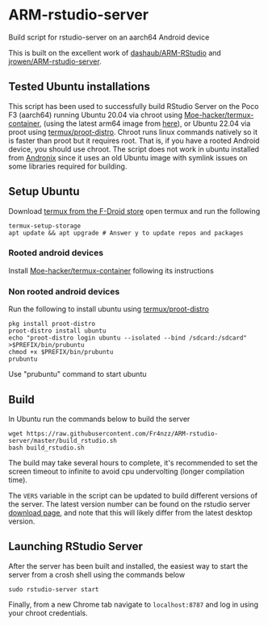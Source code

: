 # ARM-rstudio-server
Build script for rstudio-server on an aarch64 Android device

This is built on the excellent work of [dashaub/ARM-RStudio](https://github.com/dashaub/ARM-RStudio) and [jrowen/ARM-rstudio-server](https://github.com/jrowen/ARM-rstudio-server).

## Tested Ubuntu installations
This script has been used to successfully build RStudio Server on the Poco F3 (aarch64) running Ubuntu 20.04 via chroot using [Moe-hacker/termux-container](https://github.com/Moe-hacker/termux-container), (using the latest arm64 image from [here](http://cdimage.ubuntu.com/ubuntu-base/releases/20.04/release/)), or Ubuntu 22.04 via proot using [termux/proot-distro](https://github.com/termux/proot-distro).
Chroot runs linux commands natively so it is faster than proot but it requires root. That is, if you have a rooted Android device, you should use chroot.
The script does not work in ubuntu installed from [Andronix](https://github.com/AndronixApp/AndronixOrigin) since it uses an old Ubuntu image with symlink issues on some libraries required for building.

## Setup Ubuntu
Download [termux from the F-Droid store](https://f-droid.org/en/packages/com.termux/) open termux and run the following
```
termux-setup-storage
apt update && apt upgrade # Answer y to update repos and packages
```
### Rooted android devices
Install [Moe-hacker/termux-container](https://github.com/Moe-hacker/termux-container) following its instructions

### Non rooted android devices
Run the following to install ubuntu using [termux/proot-distro](https://github.com/termux/proot-distro)
```
pkg install proot-distro
proot-distro install ubuntu
echo "proot-distro login ubuntu --isolated --bind /sdcard:/sdcard" >$PREFIX/bin/prubuntu
chmod +x $PREFIX/bin/prubuntu
prubuntu
```
Use "prubuntu" command to start ubuntu

## Build
In Ubuntu run the commands below to build the server
```
wget https://raw.githubusercontent.com/Fr4nzz/ARM-rstudio-server/master/build_rstudio.sh
bash build_rstudio.sh
```
The build may take several hours to complete, it's recommended to set the screen timeout to infinite to avoid cpu undervolting (longer compilation time).

The `VERS` variable in the script can be updated to build different versions of the server.  The latest version number can be found on the rstudio server [download page](https://www.rstudio.com/products/rstudio/download-server/), and note that this will likely differ from the latest desktop version.

## Launching RStudio Server
After the server has been built and installed, the easiest way to start the server from a crosh shell using the commands below
```
sudo rstudio-server start
```
Finally, from a new Chrome tab navigate to `localhost:8787` and log in using your chroot credentials.
